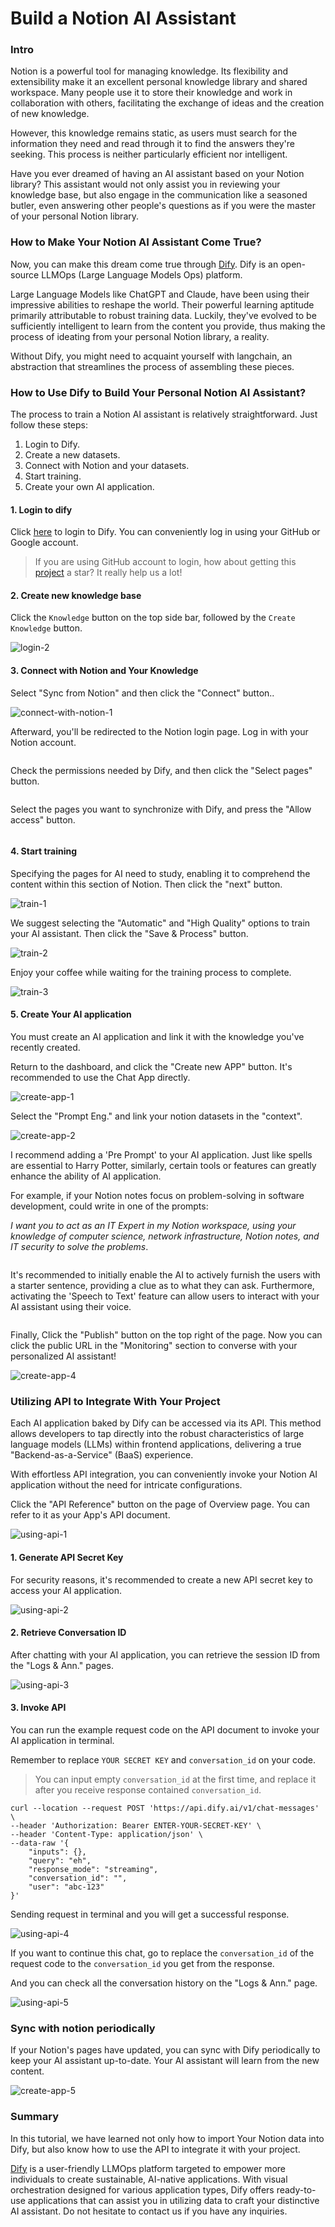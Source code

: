# Build a Notion AI Assistant

### Intro

Notion is a powerful tool for managing knowledge. Its flexibility and extensibility make it an excellent personal knowledge library and shared workspace. Many people use it to store their knowledge and work in collaboration with others, facilitating the exchange of ideas and the creation of new knowledge.

However, this knowledge remains static, as users must search for the information they need and read through it to find the answers they're seeking. This process is neither particularly efficient nor intelligent.

Have you ever dreamed of having an AI assistant based on your Notion library? This assistant would not only assist you in reviewing your knowledge base, but also engage in the communication like a seasoned butler, even answering other people's questions as if you were the master of your personal Notion library.

### How to Make Your Notion AI Assistant Come True?

Now, you can make this dream come true through [Dify](https://dify.ai/). Dify is an open-source LLMOps (Large Language Models Ops) platform.

Large Language Models like ChatGPT and Claude, have been using their impressive abilities to reshape the world. Their powerful learning aptitude primarily attributable to robust training data. Luckily, they've evolved to be sufficiently intelligent to learn from the content you provide, thus making the process of ideating from your personal Notion library, a reality.

Without Dify, you might need to acquaint yourself with langchain, an abstraction that streamlines the process of assembling these pieces.

### How to Use Dify to Build Your Personal Notion AI Assistant?

The process to train a Notion AI assistant is relatively straightforward. Just follow these steps:

1. Login to Dify.
2. Create a new datasets.
3. Connect with Notion and your datasets.
4. Start training.
5. Create your own AI application.

#### 1. Login to dify

Click [here](https://dify.ai/) to login to Dify. You can conveniently log in using your GitHub or Google account.

> If you are using GitHub account to login, how about getting this [project](https://github.com/langgenius/dify) a star? It really help us a lot!

#### 2. Create new knowledge base

Click the `Knowledge` button on the top side bar, followed by the `Create Knowledge` button.

![login-2](https://assets-docs.dify.ai//img/en/use-cases/c4de5b68a5947be2c7dbd3e34df7e934.webp)

#### 3. Connect with Notion and Your Knowledge[​](https://wsyfin.com/notion-dify#3-connect-with-notion-and-datasets)

Select "Sync from Notion" and then click the "Connect" button..

![connect-with-notion-1](https://assets-docs.dify.ai//img/en/use-cases/9c6c3802821855c738b4d6c1d656e0d6.webp)

Afterward, you'll be redirected to the Notion login page. Log in with your Notion account.

<figure><img src="https://assets-docs.dify.ai//img/en/use-cases/33c3e4e0bfbe3b68b022814f355e9c7e.webp" alt=""><figcaption></figcaption></figure>

Check the permissions needed by Dify, and then click the "Select pages" button.

<figure><img src="https://assets-docs.dify.ai//img/en/use-cases/30bac5a81c05127798d17a14917acdf5.webp" alt=""><figcaption></figcaption></figure>

Select the pages you want to synchronize with Dify, and press the "Allow access" button.

<figure><img src="https://assets-docs.dify.ai//img/en/use-cases/4f8471e75a2d26643e1b84de59cd0e6c.webp" alt=""><figcaption></figcaption></figure>

#### 4. Start training[​](https://wsyfin.com/notion-dify#4-start-training) <a href="#id-4-start-training" id="id-4-start-training"></a>

Specifying the pages for AI need to study, enabling it to comprehend the content within this section of Notion. Then click the "next" button.

![train-1](https://assets-docs.dify.ai//img/en/use-cases/0da5f9c0f8a0cda2b5fa3ad5caf8cab1.webp)

We suggest selecting the "Automatic" and "High Quality" options to train your AI assistant. Then click the "Save & Process" button.

![train-2](https://assets-docs.dify.ai//img/en/use-cases/90c24b4e5992bb31c871dc77c2388301.webp)

Enjoy your coffee while waiting for the training process to complete.

![train-3](https://assets-docs.dify.ai//img/en/use-cases/d00483ee6a02df60ddede2eabf0d3ff8.webp)

#### 5. Create Your AI application[​](https://wsyfin.com/notion-dify#5-create-your-ai-application) <a href="#id-5-create-your-own-ai-application" id="id-5-create-your-own-ai-application"></a>

You must create an AI application and link it with the knowledge you've recently created.

Return to the dashboard, and click the "Create new APP" button. It's recommended to use the Chat App directly.

![create-app-1](https://assets-docs.dify.ai//img/en/use-cases/da13b8d66c07a44629287f4ebea7dbc4.webp)

Select the "Prompt Eng." and link your notion datasets in the "context".

![create-app-2](https://assets-docs.dify.ai//img/en/use-cases/0cb8fd5d885db5e2b15f0c4b3f4788b8.webp)

I recommend adding a 'Pre Prompt' to your AI application. Just like spells are essential to Harry Potter, similarly, certain tools or features can greatly enhance the ability of AI application.

For example, if your Notion notes focus on problem-solving in software development, could write in one of the prompts:

_I want you to act as an IT Expert in my Notion workspace, using your knowledge of computer science, network infrastructure, Notion notes, and IT security to solve the problems_.

<figure><img src="https://assets-docs.dify.ai//img/en/use-cases/3323f6d44761d383ef60ff7a1d14e4ac.webp" alt=""><figcaption></figcaption></figure>

It's recommended to initially enable the AI to actively furnish the users with a starter sentence, providing a clue as to what they can ask. Furthermore, activating the 'Speech to Text' feature can allow users to interact with your AI assistant using their voice.

<figure><img src="https://assets-docs.dify.ai//img/en/use-cases/bbc9a87e58dc3af47ec2a7a8d397eb30.webp" alt=""><figcaption></figcaption></figure>

Finally, Click the "Publish" button on the top right of the page. Now you can click the public URL in the "Monitoring" section to converse with your personalized AI assistant!

![create-app-4](https://assets-docs.dify.ai//img/en/use-cases/cd2684da1b63cdada7a164cd2b213319.webp)

### Utilizing API to Integrate With Your Project <a href="#utilizing-api-to-integrate-with-your-project" id="utilizing-api-to-integrate-with-your-project"></a>

Each AI application baked by Dify can be accessed via its API. This method allows developers to tap directly into the robust characteristics of large language models (LLMs) within frontend applications, delivering a true "Backend-as-a-Service" (BaaS) experience.

With effortless API integration, you can conveniently invoke your Notion AI application without the need for intricate configurations.

Click the "API Reference" button on the page of Overview page. You can refer to it as your App's API document.

![using-api-1](https://assets-docs.dify.ai//img/en/use-cases/d876936fd581c613fae00c7d161f0031.webp)

#### 1. Generate API Secret Key[​](https://wsyfin.com/notion-dify#1-generate-api-secret-key) <a href="#id-1-generate-api-secret-key" id="id-1-generate-api-secret-key"></a>

For security reasons, it's recommended to create a new API secret key to access your AI application.

![using-api-2](https://assets-docs.dify.ai//img/en/use-cases/8cc7752448c70e80bc4238b711918cd5.webp)

#### 2. Retrieve Conversation ID[​](https://wsyfin.com/notion-dify#2-retrieve-conversation-id) <a href="#id-2-retrieve-conversation-id" id="id-2-retrieve-conversation-id"></a>

After chatting with your AI application, you can retrieve the session ID from the "Logs & Ann." pages.

![using-api-3](https://assets-docs.dify.ai//img/en/use-cases/be21e544b69951cfe74849a5d06c6aa6.webp)

#### 3. Invoke API[​](https://wsyfin.com/notion-dify#3-invoke-api) <a href="#id-3-invoke-api" id="id-3-invoke-api"></a>

You can run the example request code on the API document to invoke your AI application in terminal.

Remember to replace `YOUR SECRET KEY` and `conversation_id` on your code.

> You can input empty `conversation_id` at the first time, and replace it after you receive response contained `conversation_id`.

```
curl --location --request POST 'https://api.dify.ai/v1/chat-messages' \
--header 'Authorization: Bearer ENTER-YOUR-SECRET-KEY' \
--header 'Content-Type: application/json' \
--data-raw '{
    "inputs": {},
    "query": "eh",
    "response_mode": "streaming",
    "conversation_id": "",
    "user": "abc-123"
}'
```

Sending request in terminal and you will get a successful response.

![using-api-4](https://assets-docs.dify.ai//img/en/use-cases/f8a6925b11642a5c18bea92148d24a75.webp)

If you want to continue this chat, go to replace the `conversation_id` of the request code to the `conversation_id` you get from the response.

And you can check all the conversation history on the "Logs & Ann." page.

![using-api-5](https://assets-docs.dify.ai//img/en/use-cases/5581ed9646bc62e744f3863c34dbd66a.webp)

### Sync with notion periodically[​](https://wsyfin.com/notion-dify#sync-with-notion-periodically) <a href="#sync-with-notion-periodically" id="sync-with-notion-periodically"></a>

If your Notion's pages have updated, you can sync with Dify periodically to keep your AI assistant up-to-date. Your AI assistant will learn from the new content.

![create-app-5](https://assets-docs.dify.ai//img/en/use-cases/02c7dd094e892bb2616665fe92c3ddbd.webp)

### Summary[​](https://wsyfin.com/notion-dify#summary) <a href="#summary" id="summary"></a>

In this tutorial, we have learned not only how to import Your Notion data into Dify, but also know how to use the API to integrate it with your project.

[Dify](https://dify.ai/) is a user-friendly LLMOps platform targeted to empower more individuals to create sustainable, AI-native applications. With visual orchestration designed for various application types, Dify offers ready-to-use applications that can assist you in utilizing data to craft your distinctive AI assistant. Do not hesitate to contact us if you have any inquiries.
